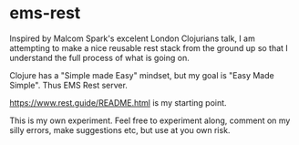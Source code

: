 # ems-rest
Inspired by Malcom Spark's excelent London Clojurians talk,  I am attempting to make a nice reusable rest stack from the ground up so that I understand the full process of what is going on.

Clojure has a "Simple made Easy" mindset, but my goal is "Easy Made Simple".  Thus EMS Rest server.

https://www.rest.guide/README.html is my starting point.

This is my own experiment.  Feel free to experiment along, comment on my silly errors, make suggestions etc, but use at you own risk.
